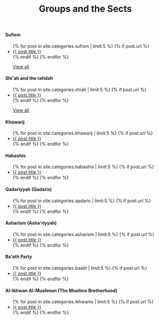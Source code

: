 ﻿---
title: Groups and the Sects
layout: page
active: sects
permalink: /sects/
---

<article class="post">

<div class="box">
<h4>Sufism</h4>
<ul class="posts">
  {% for post in site.categories.sufism | limit:5 %}
    {% if post.url %}
    <li><a href="{{ post.url }}">{{ post.title }}</a>
    </li>
    {% endif %}
  {% endfor %}
  <p><i class="fas fa-arrow-right"></i> <a href="/sufism/">View all</a></p>
</ul>
</div>

<div class="box">
<h4>Shi'ah and the rafidah</h4>
<ul class="posts">
  {% for post in site.categories.shiah | limit:5 %}
    {% if post.url %}
    <li><a href="{{ post.url }}">{{ post.title }}</a>
    </li>
    {% endif %}
  {% endfor %}
  <p><i class="fas fa-arrow-right"></i> <a href="/shiah/">View all</a></p>
</ul>
</div>

<div class="box">
<h4>Khawarij</h4>
<ul class="posts">
  {% for post in site.categories.khawarij | limit:5 %}
    {% if post.url %}
    <li><a href="{{ post.url }}">{{ post.title }}</a>
    </li>
    {% endif %}
  {% endfor %}
</ul>
</div>

<div class="box">
<h4>Habashis</h4>
<ul class="posts">
  {% for post in site.categories.habashis | limit:5 %}
    {% if post.url %}
    <li><a href="{{ post.url }}">{{ post.title }}</a>
    </li>
    {% endif %}
  {% endfor %}
</ul>
</div>

<div class="box">
<h4>Qadariyyah (Qadaris)</h4>
<ul class="posts">
  {% for post in site.categories.qadaris | limit:5 %}
    {% if post.url %}
    <li><a href="{{ post.url }}">{{ post.title }}</a>
    </li>
    {% endif %}
  {% endfor %}
</ul>
</div>

<div class="box">
<h4>Asharism (Asha'riyyah)</h4>
<ul class="posts">
  {% for post in site.categories.asharism | limit:5 %}
    {% if post.url %}
    <li><a href="{{ post.url }}">{{ post.title }}</a>
    </li>
    {% endif %}
  {% endfor %}
</ul>
</div>

<div class="box">
<h4>Ba'ath Party</h4>
<ul class="posts">
  {% for post in site.categories.baath | limit:5 %}
    {% if post.url %}
    <li><a href="{{ post.url }}">{{ post.title }}</a>
    </li>
    {% endif %}
  {% endfor %}
</ul>
</div>

<div class="box">
<h4>Al-Ikhwan Al-Muslimun (The Muslims Brotherhood)</h4>
<ul class="posts">
  {% for post in site.categories.ikhwanis | limit:5 %}
    {% if post.url %}
    <li><a href="{{ post.url }}">{{ post.title }}</a>
    </li>
    {% endif %}
  {% endfor %}
</ul>
</div>

</article>